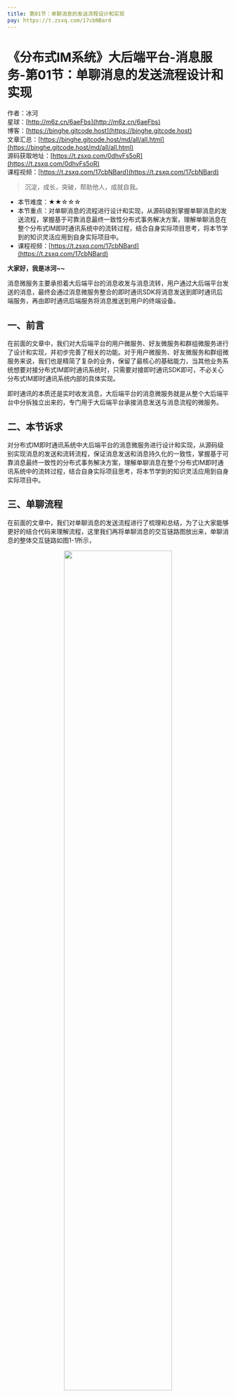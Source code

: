 ```yaml
---
title: 第01节：单聊消息的发送流程设计和实现
pay: https://t.zsxq.com/17cbNBard
---
```


# 《分布式IM系统》大后端平台-消息服务-第01节：单聊消息的发送流程设计和实现

作者：冰河
<br/>星球：[http://m6z.cn/6aeFbs](http://m6z.cn/6aeFbs)
<br/>博客：[https://binghe.gitcode.host](https://binghe.gitcode.host)
<br/>文章汇总：[https://binghe.gitcode.host/md/all/all.html](https://binghe.gitcode.host/md/all/all.html)
<br/>源码获取地址：[https://t.zsxq.com/0dhvFs5oR](https://t.zsxq.com/0dhvFs5oR)
<br/>课程视频：[https://t.zsxq.com/17cbNBard](https://t.zsxq.com/17cbNBard)

> 沉淀，成长，突破，帮助他人，成就自我。

* 本节难度：★★☆☆☆
* 本节重点：对单聊消息的流程进行设计和实现，从源码级别掌握单聊消息的发送流程，掌握基于可靠消息最终一致性分布式事务解决方案，理解单聊消息在整个分布式IM即时通讯系统中的流转过程，结合自身实际项目思考，将本节学到的知识灵活应用到自身实际项目中。
* 课程视频：[https://t.zsxq.com/17cbNBard](https://t.zsxq.com/17cbNBard)

**大家好，我是冰河~~**

消息微服务主要承担着大后端平台的消息收发与消息流转，用户通过大后端平台发送的消息，最终会通过消息微服务整合的即时通讯SDK将消息发送到即时通讯后端服务，再由即时通讯后端服务将消息推送到用户的终端设备。

## 一、前言

在前面的文章中，我们对大后端平台的用户微服务、好友微服务和群组微服务进行了设计和实现，并初步完善了相关的功能。对于用户微服务、好友微服务和群组微服务来说，我们也是精简了复杂的业务，保留了最核心的基础能力，当其他业务系统想要对接分布式IM即时通讯系统时，只需要对接即时通讯SDK即可，不必关心分布式IM即时通讯系统内部的具体实现。

即时通讯的本质还是实时收发消息，大后端平台的消息微服务就是从整个大后端平台中分拆独立出来的，专门用于大后端平台承接消息发送与消息流程的微服务。

## 二、本节诉求

对分布式IM即时通讯系统中大后端平台的消息微服务进行设计和实现，从源码级别实现消息的发送和流转流程，保证消息发送和消息持久化的一致性，掌握基于可靠消息最终一致性的分布式事务解决方案，理解单聊消息在整个分布式IM即时通讯系统中的流转过程，结合自身实际项目思考，将本节学到的知识灵活应用到自身实际项目中。

## 三、单聊流程

在前面的文章中，我们对单聊消息的发送流程进行了梳理和总结，为了让大家能够更好的结合代码来理解流程，这里我们再将单聊消息的交互链路图放出来，单聊消息的整体交互链路如图1-1所示，

<div align="center">
    <img src="https://binghe.gitcode.host/images/project/im/2023-11-28-003.png?raw=true" width="70%">
    <br/>
</div>

可以看到，用户A向用户B发送消息时，如果用户B在线，就可以按照发送消息的交互链路向用户B发送消息了。如果用户B不在线，此时就无法向用户B正常推送消息。当用户B登录分布式IM即时通讯系统后，就会调用后端平台的接口拉取所有未读消息，并通过用户B在线流程向用户B推送消息。

备注：关于单聊消息的交互链路更多细节内容，大家可以阅读《[需求设计-第04节：分布式IM即时通讯系统技术流程梳理](https://articles.zsxq.com/id_3rhu7eulsaum.html)》一文。

在实现单聊消息时，我们还有一个重点关注的事项，那就是当用户调用消息微服务的接口发送单聊消息时，为了保证消息持久化与调用即时通讯SDK发送消息的一致性，这里使用了基于消息最终一致性分布式事务解决方案来解决分布式事务问题。有关基于消息最终一致性分布式事务解决方案的内容，大家可以阅读《Seckill秒杀系统》专栏的《[第51章：基于可靠消息最终一致性模型解决分布式事务问题](https://articles.zsxq.com/id_152lm5hnghsv.html)》一文。

## 四、编码实现

## 查看完整文章

加入[冰河技术](http://m6z.cn/6aeFbs)知识星球，解锁完整技术文章与完整代码